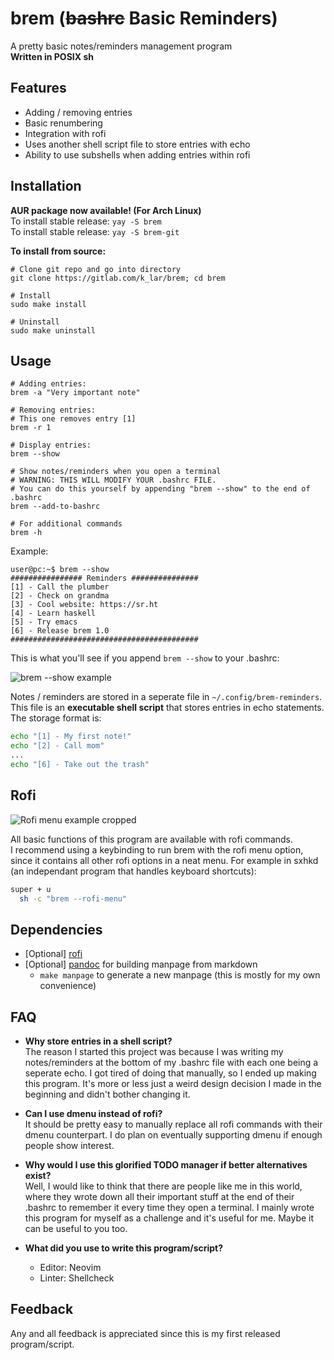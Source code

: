 # brem (~~bashrc~~ Basic Reminders)

A pretty basic notes/reminders management program  
**Written in POSIX sh**

## Features

- Adding / removing entries
- Basic renumbering
- Integration with rofi
- Uses another shell script file to store entries with echo
- Ability to use subshells when adding entries within rofi

## Installation

**AUR package now available! (For Arch Linux)**  
To install stable release: `yay -S brem`  
To install stable release: `yay -S brem-git`

**To install from source:**
```console
# Clone git repo and go into directory
git clone https://gitlab.com/k_lar/brem; cd brem

# Install
sudo make install

# Uninstall
sudo make uninstall
```

## Usage

```console
# Adding entries:
brem -a "Very important note"

# Removing entries:
# This one removes entry [1]
brem -r 1

# Display entries:
brem --show

# Show notes/reminders when you open a terminal
# WARNING: THIS WILL MODIFY YOUR .bashrc FILE.
# You can do this yourself by appending "brem --show" to the end of .bashrc
brem --add-to-bashrc

# For additional commands
brem -h
```

Example:

```console
user@pc:~$ brem --show
################ Reminders ###############
[1] - Call the plumber
[2] - Check on grandma
[3] - Cool website: https://sr.ht
[4] - Learn haskell
[5] - Try emacs
[6] - Release brem 1.0
##########################################
```

This is what you'll see if you append `brem --show` to your .bashrc:  

![brem --show example](/uploads/d59695dc0bedeaf2ecd70c94c6783c89/reminders_example.png)

Notes / reminders are stored in a seperate file in `~/.config/brem-reminders`.  
This file is an **executable shell script** that stores entries in echo statements.  
The storage format is:  

```bash
echo "[1] - My first note!"
echo "[2] - Call mom"
...
echo "[6] - Take out the trash"
```

## Rofi

![Rofi menu example cropped](/uploads/bf3d935243a3189d3e95f06da64f9244/brem_rofi_menu_cropped.gif)

All basic functions of this program are available with rofi commands.  
I recommend using a keybinding to run brem with the rofi menu option, since it contains all
other rofi options in a neat menu. For example in sxhkd
(an independant program that handles keyboard shortcuts):

```sh
super + u
  sh -c "brem --rofi-menu"
```

## Dependencies

- [Optional] [rofi](https://github.com/davatorium/rofi)
- [Optional] [pandoc](https://pandoc.org/) for building manpage from markdown
    * `make manpage` to generate a new manpage (this is mostly for my own convenience)

## FAQ

- **Why store entries in a shell script?**  
  The reason I started this project was because I was writing my notes/reminders at the bottom
  of my .bashrc file with each one being a seperate echo. I got tired of doing that manually,
  so I ended up making this program. It's more or less just a weird design decision I made
  in the beginning and didn't bother changing it.

- **Can I use dmenu instead of rofi?**  
  It should be pretty easy to manually replace all rofi commands with their dmenu counterpart.
  I do plan on eventually supporting dmenu if enough people show interest.

- **Why would I use this glorified TODO manager if better alternatives exist?**  
  Well, I would like to think that there are people like me in this world, where they wrote
  down all their important stuff at the end of their .bashrc to remember it every time they
  open a terminal. I mainly wrote this program for myself as a challenge and it's useful for me.
  Maybe it can be useful to you too.

- **What did you use to write this program/script?**
    * Editor: Neovim
    * Linter: Shellcheck

## Feedback

Any and all feedback is appreciated since this is my first released program/script.

